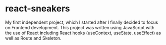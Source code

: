 # react-sneakers
My first independent project, which I started after I finally decided to focus on Frontend development. This project was written using JavaScript with the use of React including React hooks (useContext, useState, useEffect) as well as Route and Skeleton.

